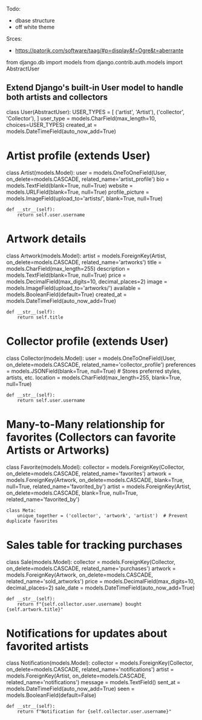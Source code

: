 Todo:

- dbase structure
- off white theme

Srces:
- https://patorjk.com/software/taag/#p=display&f=Ogre&t=aberrante

from django.db import models
from django.contrib.auth.models import AbstractUser

## Extend Django's built-in User model to handle both artists and collectors
class User(AbstractUser):
    USER_TYPES = [
        ('artist', 'Artist'),
        ('collector', 'Collector'),
    ]
    user_type = models.CharField(max_length=10, choices=USER_TYPES)
    created_at = models.DateTimeField(auto_now_add=True)

# Artist profile (extends User)
class Artist(models.Model):
    user = models.OneToOneField(User, on_delete=models.CASCADE, related_name='artist_profile')
    bio = models.TextField(blank=True, null=True)
    website = models.URLField(blank=True, null=True)
    profile_picture = models.ImageField(upload_to='artists/', blank=True, null=True)

    def __str__(self):
        return self.user.username

# Artwork details
class Artwork(models.Model):
    artist = models.ForeignKey(Artist, on_delete=models.CASCADE, related_name='artworks')
    title = models.CharField(max_length=255)
    description = models.TextField(blank=True, null=True)
    price = models.DecimalField(max_digits=10, decimal_places=2)
    image = models.ImageField(upload_to='artworks/')
    available = models.BooleanField(default=True)
    created_at = models.DateTimeField(auto_now_add=True)

    def __str__(self):
        return self.title

# Collector profile (extends User)
class Collector(models.Model):
    user = models.OneToOneField(User, on_delete=models.CASCADE, related_name='collector_profile')
    preferences = models.JSONField(blank=True, null=True)  # Stores preferred styles, artists, etc.
    location = models.CharField(max_length=255, blank=True, null=True)

    def __str__(self):
        return self.user.username

# Many-to-Many relationship for favorites (Collectors can favorite Artists or Artworks)
class Favorite(models.Model):
    collector = models.ForeignKey(Collector, on_delete=models.CASCADE, related_name='favorites')
    artwork = models.ForeignKey(Artwork, on_delete=models.CASCADE, blank=True, null=True, related_name='favorited_by')
    artist = models.ForeignKey(Artist, on_delete=models.CASCADE, blank=True, null=True, related_name='favorited_by')

    class Meta:
        unique_together = ('collector', 'artwork', 'artist')  # Prevent duplicate favorites

# Sales table for tracking purchases
class Sale(models.Model):
    collector = models.ForeignKey(Collector, on_delete=models.CASCADE, related_name='purchases')
    artwork = models.ForeignKey(Artwork, on_delete=models.CASCADE, related_name='sold_artworks')
    price = models.DecimalField(max_digits=10, decimal_places=2)
    sale_date = models.DateTimeField(auto_now_add=True)

    def __str__(self):
        return f"{self.collector.user.username} bought {self.artwork.title}"

# Notifications for updates about favorited artists
class Notification(models.Model):
    collector = models.ForeignKey(Collector, on_delete=models.CASCADE, related_name='notifications')
    artist = models.ForeignKey(Artist, on_delete=models.CASCADE, related_name='notifications')
    message = models.TextField()
    sent_at = models.DateTimeField(auto_now_add=True)
    seen = models.BooleanField(default=False)

    def __str__(self):
        return f"Notification for {self.collector.user.username}"